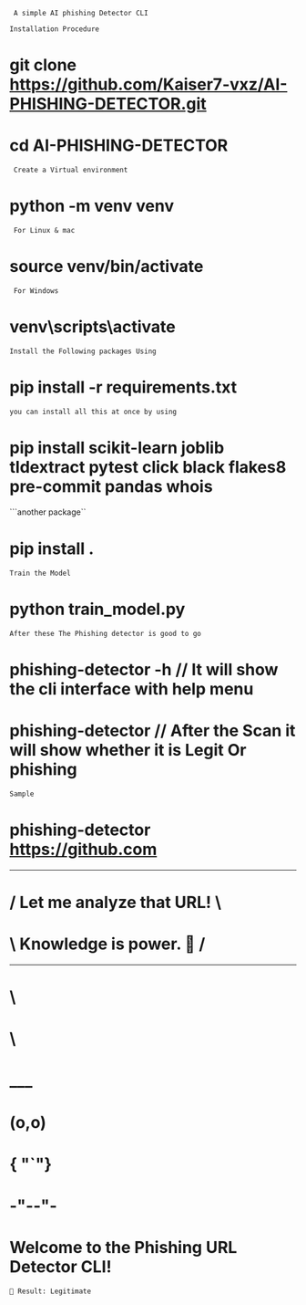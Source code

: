 ``` A simple AI phishing Detector CLI```

```Installation Procedure```


# git clone https://github.com/Kaiser7-vxz/AI-PHISHING-DETECTOR.git
# cd AI-PHISHING-DETECTOR


``` Create a Virtual environment```
# python -m venv venv
``` For Linux & mac```
# source venv/bin/activate
``` For Windows```
# venv\scripts\activate


```Install the Following packages Using```
# pip install -r requirements.txt
```you can install all this at once by using```
# pip install scikit-learn joblib tldextract pytest click black flakes8 pre-commit pandas whois 
```another package``
# pip install .
```Train the Model```
# python train_model.py

```After these The Phishing detector is good to go```
# phishing-detector -h  // It will show the cli interface with help menu
# phishing-detector <the url> // After the Scan it will show whether it is Legit Or phishing

```Sample```
# phishing-detector https://github.com
  ___________________________
 # / Let me analyze that URL! \
 #  \ Knowledge is power. 🦉    /
   ---------------------------
   #      \
   #       \
   #         ___
   #        (o,o)
   #        { "`"}
   #        -"--"-

# Welcome to the Phishing URL Detector CLI!

```🔍 Analyzing: https://github.com
🧠 Result: Legitimate
